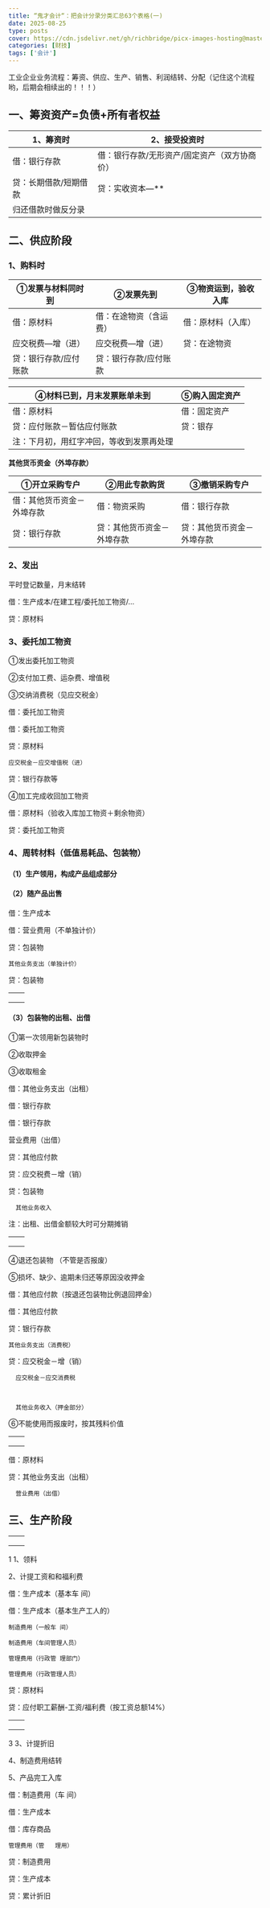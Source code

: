 ```yaml
---
title: “鬼才会计“：把会计分录分类汇总63个表格(一)
date: 2025-08-25
type: posts
cover: https://cdn.jsdelivr.net/gh/richbridge/picx-images-hosting@master/thumbnail/财技.jpg
categories: [财技]
tags: ['会计']
---
```


工业企业业务流程：筹资、供应、生产、销售、利润结转、分配（记住这个流程哟，后期会相续出的！！！）


## 一、筹资资产=负债+所有者权益

|1、筹资时|2、接受投资时|
|---|---|
|借：银行存款|借：银行存款/无形资产/固定资产（双方协商价）|
|  贷：长期借款/短期借款|  贷：实收资本—**|
|归还借款时做反分录||

## 二、供应阶段

### 1、购料时 

|①发票与材料同时到|②发票先到 |③物资运到，验收入库|
|---|---|---|
|借：原材料|借：在途物资（含运费）|借：原材料（入库）|
|应交税费—增（进）|应交税费—增（进）|贷：在途物资|
|贷：银行存款/应付账款|贷：银行存款/应付账款|||

|④材料已到，月末发票账单未到|⑤购入固定资产|
|---|---|
|借：原材料|借：固定资产|
|贷：应付账款－暂估应付账款|贷：银存|
|注：下月初，用红字冲回，等收到发票再处理||


**其他货币资金（外埠存款）**

|①开立采购专户 |②用此专款购货|③撤销采购专户|
|---|---|---|
|借：其他货币资金－外埠存款|借：物资采购|借：银行存款|
|贷：银行存款|贷：其他货币资金－外埠存款|贷：其他货币资金－外埠存款|

  


### 2、发出

平时登记数量，月末结转

借：生产成本/在建工程/委托加工物资/…

  贷：原材料

### 3、委托加工物资

①发出委托加工物资

②支付加工费、运杂费、增值税

③交纳消费税（见应交税金）

借：委托加工物资

借：委托加工物资

 

  贷：原材料

    应交税金－应交增值税（进）

 

 

  贷：银行存款等

 

 

④加工完成收回加工物资

 

借：原材料（验收入库加工物资＋剩余物资）

 

  贷：委托加工物资


### 4、周转材料（低值易耗品、包装物）

#### （1）生产领用，构成产品组成部分

#### （2）随产品出售

 

借：生产成本

借：营业费用（不单独计价）

 

  贷：包装物

    其他业务支出（单独计价）

 

 

  贷：包装物

|||
|---|---|
|||
|||
|||

#### （3）包装物的出租、出借 

①第一次领用新包装物时

②收取押金

③收取租金  

借：其他业务支出（出租）

借：银行存款

借：银行存款

营业费用（出借）

  贷：其他应付款

 贷：应交税费－增（销）

贷：包装物

 

      其他业务收入

注：出租、出借金额较大时可分期摊销

|||
|---|---|
|||
|||
|||
 

④退还包装物 （不管是否报废）

⑤损坏、缺少、逾期未归还等原因没收押金

借：其他应付款（按退还包装物比例退回押金）

借：其他应付款

  贷：银行存款

    其他业务支出（消费税）

 

  贷：应交税金－增（销）

 

      应交税金－应交消费税

 

      其他业务收入（押金部分）

 

⑥不能使用而报废时，按其残料价值

 
|||
|---|---|
|||
|||
|||

借：原材料

 

 

  贷：其他业务支出（出租）

 

 

      营业费用（出借）

 


## 三、生产阶段

|||
|---|---|
|||
|||
|||

1  1、领料 

2、计提工资和和福利费

  借：生产成本（基本车  间）

借：生产成本（基本生产工人的）

    制造费用（一般车 间）

    制造费用（车间管理人员）

    管理费用（行政管 理部门）

    管理费用（行政管理人员）

  贷：原材料

  贷：应付职工薪酬-工资/福利费（按工资总额14%）

|||
|---|---|
|||
|||
|||

3  3、计提折旧 

4、制造费用结转

5、产品完工入库

  借：制造费用（车  间）

借：生产成本

借：库存商品

    管理费用（管   理用）

  贷：制造费用

  贷：生产成本

  贷：累计折旧


